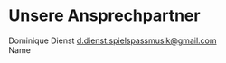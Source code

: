 # Unsere Ansprechpartner
Dominique Dienst
<a href="mailto:d.dienst.spielspassmusik@gmail.com">d.dienst.spielspassmusik@gmail.com</a>
<br>
Name
<a href="mailto:n.name.spielspassmusik@gmail.com"></a>
